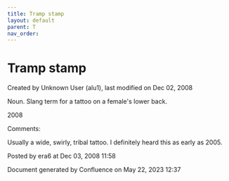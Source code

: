 ```yaml
---
title: Tramp stamp
layout: default
parent: T
nav_order:
---
```


# Tramp stamp

Created by  Unknown User (alu1), last modified on Dec 02, 2008

Noun. Slang term for a tattoo on a female's lower back.

2008 

Comments:

Usually a wide, swirly, tribal tattoo. I definitely heard this as early as 2005.

Posted by era6 at Dec 03, 2008 11:58

Document generated by Confluence on May 22, 2023 12:37


